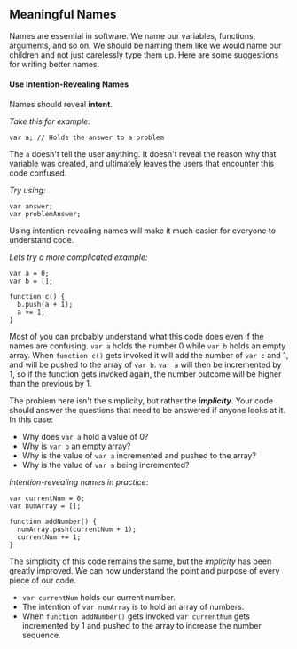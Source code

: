 ## Meaningful Names

Names are essential in software. We name our variables, functions, arguments, and so on. We should be naming them like we would name our children and not just carelessly type them up. Here are some suggestions for writing better names.

#### Use Intention-Revealing Names

Names should reveal **intent**.

*Take this for example:*

```
var a; // Holds the answer to a problem
```

The ```a``` doesn't tell the user anything. It doesn't reveal the reason why that variable was created, and ultimately leaves the users that encounter this code confused.

*Try using:*

```
var answer;
var problemAnswer;
```

Using intention-revealing names will make it much easier for everyone to understand code.

*Lets try a more complicated example:*

```
var a = 0;
var b = [];

function c() {
  b.push(a + 1);
  a += 1;
}
```

Most of you can probably understand what this code does even if the names are confusing. ```var a``` holds the number 0 while ```var b``` holds an empty array. When ```function c()``` gets invoked it will add the number of ```var c``` and 1, and will be pushed to the array of ```var b```. ```var a``` will then be incremented by 1, so if the function gets invoked again, the number outcome will be higher than the previous by 1.

The problem here isn't the simplicity, but rather the ***implicity***. Your code should answer the questions that need to be answered if anyone looks at it. In this case:

* Why does ```var a``` hold a value of 0?
* Why is ```var b``` an empty array?
* Why is the value of ```var a``` incremented and pushed to the array?
* Why is the value of ```var a``` being incremented?

*intention-revealing names in practice:*

```
var currentNum = 0;
var numArray = [];

function addNumber() {
  numArray.push(currentNum + 1);
  currentNum += 1;
}
```

The simplicity of this code remains the same, but the *implicity* has been greatly improved. We can now understand the point and purpose of every piece of our code.

* ```var currentNum``` holds our current number.
* The intention of ```var numArray``` is to hold an array of numbers.
* When ```function addNumber()``` gets invoked ```var currentNum``` gets incremented by 1 and pushed to the array to increase the number sequence.
